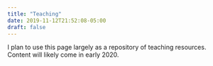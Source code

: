 ```yaml
---
title: "Teaching"
date: 2019-11-12T21:52:08-05:00
draft: false
---
```


I plan to use this page largely as a repository of teaching resources. Content
will likely come in early 2020.
